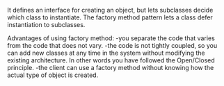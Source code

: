 It defines an interface for creating an object, but lets subclasses decide which class to instantiate.
The factory method pattern lets a class defer instantiation to subclasses.

Advantages of using factory method:
-you separate the code that varies from the code that does not vary.
-the code is not tightly coupled, so you can add new classes at any time in the system without modifying the existing
architecture. In other words you have followed the Open/Closed principle.
-the client can use a factory method without knowing how the actual type of object is created.